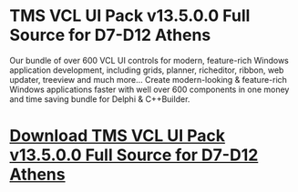 # TMS VCL UI Pack v13.5.0.0 Full Source for D7-D12 Athens

Our bundle of over 600 VCL UI controls for modern, feature-rich Windows application development, including grids, planner, richeditor, ribbon, web updater, treeview and much more... Create modern-looking & feature-rich Windows applications faster with well over 600 components in one money and time saving bundle for Delphi & C++Builder.

# [Download TMS VCL UI Pack v13.5.0.0 Full Source for D7-D12 Athens](https://developer.team/delphi/35378-tms-vcl-ui-pack-v13500-full-source-for-d7-d12-athens.html)
